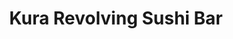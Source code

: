 ---
layout: place
title: "Kura Revolving Sushi Bar"
permalink: /district-of-columbia/washington/kura-revolving-sushi-bar.html
stateAbbr: DC
stateName: District of Columbia
cityName: Washington
place_id: ChIJXRZ61Oi3t4kROXt9nd0Uo2w
photos:
  - >-
    AUy1YQ1eP8lU2nZIrRGP_B7d5MYY3CJtyCtq_NkI_UtRw-VXhELfKLk3zMIl614Mn6LLJIEI9AYvTljuw5pMJKc1wuTBT0W0m-6JaEkGy0YqEutZHk2iwoseRLLAjYL2QGzxz_jQPksYBnTVzCzRZ2zD4YfEqp8IkmghI-ZI_sHSgwyarxIeQQlaXE3ke3q8vZLeczeevIqiJczcZstYOQfgFVVkkqjmWVwGzifD5MT_2v0rwOf7m0jvm5IEAK9SmsBAtuwufUzx-qI9PnWFwaW4LTQya5WVmIl9Quvr_zqow-sgbg
  - >-
    AUy1YQ0vFkH2wK9gChN8Y1CI5Ng8O4dOpI8lxwUrEmN1Mc6LiGN-2NbYAgeR3aQePelPaNnJeR2vsC-Gc3CgjLSrM2Wc4xiXDQFT7QIn6_J_ENCpSXeMbuGM6C2OfsvSd5W29Fq0YU9Mpcz108LjuaXVr3mSDEsa0Wq-7XkDvn-l2pcVR9veRWNTmCgnIdglijcSFoS_c6oDMW6JvBLm3y_EsOoZO_v7vdtPB40Md8KpJol5P_jcXGBKsrI1PQod0JxmW5dX_PY6iMSQ9EWHF0hQqyRzCzFNdVHNg9Yz54i1Goy70g
  - >-
    AUy1YQ3-y-cqs95ZLi7qKiJ815AEzIDK4LoIJoCotPO4KQSYcQO28jMLrIzQkxAF--bmTH8cSPyWSGG5RyRW9GI5G-x7fIH6yIUBitUbWHmDLySBuv7gA32kCZUpq3AR-jluZycjBgOi-SgHLXUzHU9Cf8T3C-p0CTWtiU7aFonWiNJvBfvk1M67bVKcfsx3Tu9A0NenAqzNr7CyoHX6ET3Bp7rrVY2z2gi6vOiQGlLKCp8iu3Q14mRLfhKv7D4wpNo8-D49yizMUPvJab07TiZ7gXmXzkjX8uYfPF18LejwmYdZXM0AGNmIvLwbEUlmvY17Cloj-XDRKyfXe5MwgvMnfhLBMSkhRIKVku2DPu71QbS-MPYR_hWNzDfoV29EuAhDBoCrMDz9oMR3TaqcE3sNHl8DHfn0hx3Yi0RK-MLUW0gthya4
  - >-
    AUy1YQ1-mi-TEi_jpTkLJJKWgDW6KcCH1pvDRVw00V6p1KLsEaSBXSpRRwIZhhFAZ6XEm3NavsR1iElXvewGWYdMuHHYKx9rVNxTWmnS4OsqcgRguT5U32Ss7KPpMSCiX7oAdLSF_kqgnuICS7bxX_G3yvM-fk_v9bvlX2_Qjn9jyPCmTtMX-0IyXZkS_uqiO3aL39JaI6lPz0eoG8GZV625Zav3zU44dOsTEvnSymiwiSd2QTSuXycVIaO4FgwCrIbjG1jken-du5Of7UneEj5_UMwtlE_Ng_v_u2M0BUWR_IekGA_NArVvn3u-yib1-Gsng1m-tDaTczSSSIi0cf8uUqR_317nLZ-7B3BHzPlHmA2EABVu_ri1ThZWeFPxPUQghACjrmfiPUJFH5hm6F-E-6-fUUQ2eCbwyYUGRkKDMVfMdg
  - >-
    AUy1YQ28HYb9DEPXMd-3MyY3_9040j3BQwePNjTC5uZMYuKVZ7cahWn_bDVe704_Bb2XzpvC4D0OrBKsMWoIPsp-5ETbbrR8126c68oLttQks01Daet2HTl1BtHG0nkc1k2RZpyecutfW-K-LMIYa2QzBe07ujU1pgUxuFBUn0_tCJWicqCaB4axxE2Cptbvi4vaHYfvtCvIJ6EbI-1HczWFrvZ_kpookKA87-lRQMqRFNvhG5nN_Bgoyrw4cDzAVHcKy2t3MZaqqnTqXFJ7Yw1iivJjq1nPFoMZL1GfXe6NiTEGQU3cQetl3tBtU-GPii3qxrfCOxUpVNJjzSf9pyKRBNSXbHH3oM9WuyKwGakW5orUutU9-n55BYKXRJVPDxKwos0OJVww3-sIFj04oSjrG-q8cLKGEw8pfCfKcvmnC3YnEg
  - >-
    AUy1YQ0gSN4mhweKqdyvi2Ru7_jvbqGiVZFq2k8VHdzmZkwz52LdVAhy5_PhUYvAW0BvKTPpF4B-BXbb2u6vslurjmtsyFMWjdcWUwTv5xXNH7vnRiB70NaCH-feBdKbw8qh_Oy4UT2FGOalKmUvUhB1_25SUfmtK-5IvNrATSKs4A_tcEM3eb3SaX9_NGDH02adu85_XyvfVFESRxWfn6qdJSvCmpX_PqlLfQoSjE-5hepo7lZtuEuoR4NhvygXxi8fGboUGTAsj6kbRGphhBZRNwowG4TIOWCvuvVPmQkVb_6qY79-IiIihutfo6Q_r1RWc8SuW2oedhygBej7QCkXfyNom2872nTHbBlKuxFjm5fl_0l1lzWsw6h_OYQcUAMWGaVMTV4j75T0iaokpROjy_D8NQz_-U1lG8vZp39cGh3Rp8xW
  - >-
    AUy1YQ0QOrnuszDcdaLVCckvJ6HTSu8bM40aPokYrhCd5Mu-5NuZFgYG8O_2yyZmeXkGVCUunleVlZU1DB5b1UqPw_TzHgzAUEGLwlX-QPzmLeHVOtLK3NinWW7GBLKrJMA1gRdCH0O3FzqBqtJm2XI0J_wP_KVD4eg7IgJNSi6YEp4QUtO7Xj9Etvea8LrmDFezLvVSyjQgYnsYDuJO-St-2VYjIbrK_oZIt-STgY8zg4iLHGHwcWGU97nlO6UtcMHuhfAlemOUa1Rur4tclRLHSQBz3UklKgh3CHJDH87qwGqKWUD0fiAp5UFBg1Mgo67d5lOYqzsS2at_s_VSprko9nu0qdx4BnNu77O5M2AmtsE5ETP3I_O5BX3NZqsWDzmwUk7J_hr0fc0uFaqBQFEVoy580qIeDacBXHiOsnxmUae3zSav
  - >-
    AUy1YQ0hdTdGlGePvOV0CUbdu3Ry_9b89rF8XT5waooiGnDu-nO6iVlderxuQvuVvuZ9jwuswFCmPih0IJk331vWjvWyDK0Z2MsiKtqZgz2N18S2AvNE116lwfbzZuDL0BrE3dt7zoAhXbsQjMIp0vJZ_n608796mVaTUpWfKuQYVi3IEBNFfF1fYlLFsS2NuuI0ovQ7fp92D3o0kCVlcFP2bz-7ryETYrF8KMtvvol67sT19MUhDARN8PeHAru8uM3HvLC-nREWqpyn4Xu5SpK2sTkzz97Fk6DoIt_VyHn9rzA5I9tkOBROuF6kOWIjMtx3Bslom40YQR70bGQ2hVdCE97TjgBkclq-WXpBHEAgkNJWduTnXwMnENfhBRKtj0WCL2eY8pUs6-_nMtRCU6SfjmV7yNjDrt5ouB1EIGHSFO23eA
  - >-
    AUy1YQ2osIjJhaQQAqifoNVtr8DkjexEUFL-QO6G414MQfiQB-JX0jBMsyIzi2SnzSB2FNcs6Kd5Lk6mI2xFmxdcKlya3uVrTIUoK1MiESTTA_WbmWSB-omn7G6ShLGsRH-Otvq62nAD8m3_sQO-Yg1GSxmDNDbgWdpjKJNdEiZlHmuoI8hkHDvNIpGcnyrkJGcyFLFKRQEY75Gw6OLOuQ0IzBV4qg6PXJIMpGyGqeDWgDGpQtlZYJ-SqIFISw-BbOptMkTZqi7-qLkGDl_grF5CZ7m8XOwZr3DzMKhLpdufjG-kOdXK3NJRmYr2CrHTvVWdS46Dt4_CJJEjWCsz51IAhfVA8W275YcYgRM-IdyfXGisMvmGxuYvVeEQjn0pKoszwOAakhlhc5xvuPGeClMp5Gxch-3VNnjS5C0BarX9_g48C4p-
  - >-
    AUy1YQ0WTyfzSMBeCVLVoXE2WUq68sP8fLlO8c6yngaZQOfeheuuDorxZBRIOBu-WQodCdZ93JE4sROOzp99aAFE38YnctAELLwczDkdKEjthHH7ZCYi1ohuw5_0Om7IpAkbIrkBOdKaiqGk1SdmNK_5CFkDTqg4amAlrnZaTu5gznjPe-9NeLsk05oSrLhe_aBhkwMnkNRzPWF_KJXri70M9uLV4qmZLHyG0scWUGMSLugr1j5-inCbQzl2t6dziEcXRJPQuBySkq-XO4VjyfQ8RdhhAhRu9REISQvUPDmXYD4JOMQRTi3wka3Y-Gw8xj1HdTmfkl5tM7m8UyVrFI1frOUBiOMhbXsCr5iaqe6vls8rKUe5f7kYErU7qLQRsagccg53Vu3_8GINxM3OvmWYtH6gBLLxn-g6suR0pNKlUbw_9hk
address: '614 H St NW Suite #100, Washington, DC 20001, USA'
street: '614 H St NW Suite #100'
city: Washington
state: DC
zip: '20001'
country: USA
neighborhood: Northwest Washington
latitude: '38.899691'
longitude: '-77.020670'
accessibility_options:
  wheelchairAccessibleEntrance: true
  wheelchairAccessibleRestroom: true
  wheelchairAccessibleSeating: true
business_status: OPERATIONAL
name: Kura Revolving Sushi Bar
google_maps_links:
  directionsUri: >-
    https://www.google.com/maps/dir//''/data=!4m7!4m6!1m1!4e2!1m2!1m1!1s0x89b7b7e8d47a165d:0x6ca314dd9d7d7b39!3e0
  placeUri: https://maps.google.com/?cid=7828123519362628409
  writeAReviewUri: >-
    https://www.google.com/maps/place//data=!4m3!3m2!1s0x89b7b7e8d47a165d:0x6ca314dd9d7d7b39!12e1
  reviewsUri: >-
    https://www.google.com/maps/place//data=!4m4!3m3!1s0x89b7b7e8d47a165d:0x6ca314dd9d7d7b39!9m1!1b1
  photosUri: >-
    https://www.google.com/maps/place//data=!4m3!3m2!1s0x89b7b7e8d47a165d:0x6ca314dd9d7d7b39!10e5
primary_type: Sushi Restaurant
opening_hours:
  regular: null
  current: null
secondary_opening_hours:
  regular:
    weekdayDescriptions: null
    type: null
  current:
    weekdayDescriptions: null
    type: null
phone: (202) 629-2709
price_level: PRICE_LEVEL_MODERATE
price_range: null
rating: '4.2'
rating_count: 1621
website: https://kurasushi.com/locations/washington-dc/
description: >-
  Serves an extensive menu of rolls, nigiris, soups, plus desserts on a conveyor
  belt.
reviews:
  - ChZDSUhNMG9nS0VJQ0FnSUR2N3AzcEVnEAE
  - ChZDSUhNMG9nS0VJQ0FnTURnNnEzSEtnEAE
  - ChdDSUhNMG9nS0VJQ0FnSUNmeDR2Rm5RRRAB
  - ChdDSUhNMG9nS0VJQ0FnSURYNlBUQTJRRRAB
  - ChdDSUhNMG9nS0VJQ0FnSUNmaXFyaWh3RRAB
parking_options:
  - PAID_STREET_PARKING
payment_options:
  - ACCEPTS_CREDIT_CARDS
  - ACCEPTS_DEBIT_CARDS
allow_dogs: null
curbside_pickup: false
delivery: true
dine_in: true
good_for_children: true
good_for_groups: true
good_for_sports: false
live_music: false
menu_for_children: false
outdoor_seating: false
reservable: true
restroom: true
serves_beer: true
serves_breakfast: false
serves_brunch: false
serves_cocktails: false
serves_coffee: false
serves_dinner: true
serves_dessert: true
serves_lunch: true
serves_vegetarian_food: false
serves_wine: null
takeout: true
slug: Kura-Revolving-Sushi-Bar-1063441b

---